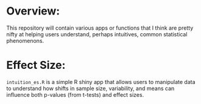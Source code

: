 # Overview: 

This repository will contain various apps or functions that I think are pretty nifty at helping users understand, perhaps intuitives, common statistical phenomenons. 


# Effect Size: 
`intuition_es.R` is a simple R shiny app that allows users to manipulate data to understand how shifts in sample size, variability, and means can influence both p-values (from t-tests) and effect sizes. 